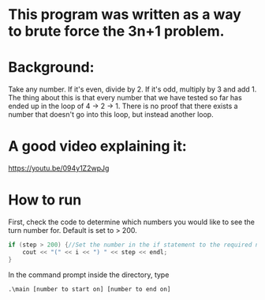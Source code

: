# This program was written as a way to brute force the 3n+1 problem.

# Background:
Take any number. If it's even, divide by 2. If it's odd, multiply by 3 and add 1.
The thing about this is that every number that we have tested so far has ended up in the loop of 4 -> 2 -> 1.
There is no proof that there exists a number that doesn't go into this loop, but instead another loop.

# A good video explaining it: 
https://youtu.be/094y1Z2wpJg

# How to run

First, check the code to determine which numbers you would like to see the turn number for. Default is set to > 200.
```cpp        
if (step > 200) {//Set the number in the if statement to the required number of steps you want to be printed out (because printing takes forever)
    cout << "(" << i << ") " << step << endl;
}
```

In the command prompt inside the directory, type
```
.\main [number to start on] [number to end on]
```
